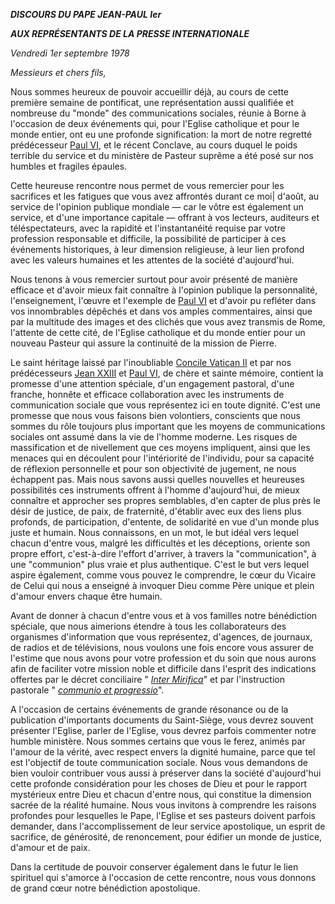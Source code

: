 ***DISCOURS DU PAPE JEAN-PAUL Ier***

***AUX REPRÉSENTANTS DE LA PRESSE INTERNATIONALE***

*Vendredi 1er septembre 1978*

*Messieurs et chers fils,*

Nous sommes heureux de pouvoir accueillir déjà, au cours de cette première semaine de pontificat, une représentation aussi qualifiée et nombreuse du "monde" des communications sociales, réunie à Borne à l'occasion de deux événements qui, pour l'Eglise catholique et pour le monde entier, ont eu une profonde signification: la mort de notre regretté prédécesseur [Paul VI](/content/paul-vi/fr.html), et le récent Conclave, au cours duquel le poids terrible du service et du ministère de Pasteur suprême a été posé sur nos humbles et fragiles épaules.

Cette heureuse rencontre nous permet de vous remercier pour les sacrifices et les fatigues que vous avez affrontés durant ce moi\| d'août, au service de l'opinion publique mondiale — car le vôtre est également un service, et d'une importance capitale — offrant à vos lecteurs, auditeurs et téléspectateurs, avec la rapidité et l'instantanéité requise par votre profession responsable et difficile, la possibilité de participer à ces événements historiques, à leur dimension religieuse, à leur lien profond avec les valeurs humaines et les attentes de la société d'aujourd'hui.

Nous tenons à vous remercier surtout pour avoir présenté de manière efficace et d'avoir mieux fait connaître à l'opinion publique la personnalité, l'enseignement, l'œuvre et l'exemple de [Paul VI](/content/paul-vi/fr.html) et d'avoir pu refléter dans vos innombrables dépêchés et dans vos amples commentaires, ainsi que par la multitude des images et des clichés que vous avez transmis de Rome, l'attente de cette cité, de l'Eglise catholique et du monde entier pour un nouveau Pasteur qui assure la continuité de la mission de Pierre.

Le saint héritage laissé par l'inoubliable [Concile Vatican II](http://www.vatican.va/archive/hist_councils/ii_vatican_council/index_fr.htm) et par nos prédécesseurs [Jean XXIII](/content/john-xxiii/fr.html) et [Paul VI](/content/paul-vi/fr.html), de chère et sainte mémoire, contient la promesse d'une attention spéciale, d'un engagement pastoral, d'une franche, honnête et efficace collaboration avec les instruments de communication sociale que vous représentez ici en toute dignité. C'est une promesse que nous vous faisons bien volontiers, conscients que nous sommes du rôle toujours plus important que les moyens de communications sociales ont assumé dans la vie de l'homme moderne. Les risques de massification et de nivellement que ces moyens impliquent, ainsi que les menaces qui en découlent pour l'intériorité de l'individu, pour sa capacité de réflexion personnelle et pour son objectivité de jugement, ne nous échappent pas. Mais nous savons aussi quelles nouvelles et heureuses possibilités ces instruments offrent à l'homme d'aujourd'hui, de mieux connaître et approcher ses propres semblables, d'en capter de plus près le désir de justice, de paix, de fraternité, d'établir avec eux des liens plus profonds, de participation, d'entente, de solidarité en vue d'un monde plus juste et humain. Nous connaissons, en un mot, le but idéal vers lequel chacun d'entre vous, malgré les difficultés et les déceptions, oriente son propre effort, c'est-à-dire l'effort d'arriver, à travers la "communication", à une "communion" plus vraie et plus authentique. C'est le but vers lequel aspire également, comme vous pouvez le comprendre, le cœur du Vicaire de Celui qui nous a enseigné à invoquer Dieu comme Père unique et plein d'amour envers chaque être humain.

Avant de donner à chacun d'entre vous et à vos familles notre bénédiction spéciale, que nous aimerions étendre à tous les collaborateurs des organismes d'information que vous représentez, d'agences, de journaux, de radios et de télévisions, nous voulons une fois encore vous assurer de l'estime que nous avons pour votre profession et du soin que nous aurons afin de faciliter votre mission noble et difficile dans l'esprit des indications offertes par le décret conciliaire " *[Inter Mirifica](http://www.vatican.va/archive/hist_councils/ii_vatican_council/documents/vat-ii_decree_19631204_inter-mirifica_fr.html)*" et par l'instruction pastorale " *[communio et progressio](http://www.vatican.va/roman_curia/pontifical_councils/pccs/documents/rc_pc_pccs_doc_23051971_communio_fr.html)*".

A l'occasion de certains événements de grande résonance ou de la publication d'importants documents du Saint-Siège, vous devrez souvent présenter l'Eglise, parler de l'Eglise, vous devrez parfois commenter notre humble ministère. Nous sommes certains que vous le ferez, animés par l'amour de la vérité, avec respect envers la dignité humaine, parce que tel est l'objectif de toute communication sociale. Nous vous demandons de bien vouloir contribuer vous aussi à préserver dans la société d'aujourd'hui cette profonde considération pour les choses de Dieu et pour le rapport mystérieux entre Dieu et chacun d'entre nous, qui constitue la dimension sacrée de la réalité humaine. Nous vous invitons à comprendre les raisons profondes pour lesquelles le Pape, l'Eglise et ses pasteurs doivent parfois demander, dans l'accomplissement de leur service apostolique, un esprit de sacrifice, de générosité, de renoncement, pour édifier un monde de justice, d'amour et de paix.

Dans la certitude de pouvoir conserver également dans le futur le lien spirituel qui s'amorce à l'occasion de cette rencontre, nous vous donnons de grand cœur notre bénédiction apostolique.